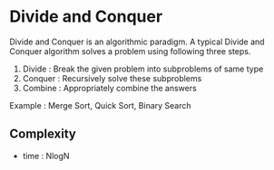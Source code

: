 # Divide and Conquer

Divide and Conquer is an algorithmic paradigm. A typical Divide and Conquer algorithm solves a problem using following three steps.

1. Divide  : Break the given problem into subproblems of same type
2. Conquer : Recursively solve these subproblems
3. Combine : Appropriately combine the answers

Example : Merge Sort, Quick Sort, Binary Search

## Complexity
- time : NlogN
